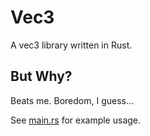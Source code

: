 # Vec3
A vec3 library written in Rust.

## But Why?
Beats me. Boredom, I guess...

See [main.rs](src/main.rs) for example usage.